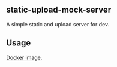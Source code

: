 ## static-upload-mock-server

A simple static and upload server for dev.

## Usage
[Docker image]( https://hub.docker.com/repository/docker/xwcoder/static-upload-mock-server).
